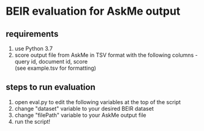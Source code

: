 
# BEIR evaluation for AskMe output

## requirements

1. use Python 3.7
2. score output file from AskMe in TSV format with the following columns - query id, document id, score  
(see example.tsv for formatting)

## steps to run evaluation

1. open eval.py to edit the following variables at the top of the script
2. change "dataset" variable to your desired BEIR dataset
3. change "filePath" variable to your AskMe output file
4. run the script!
